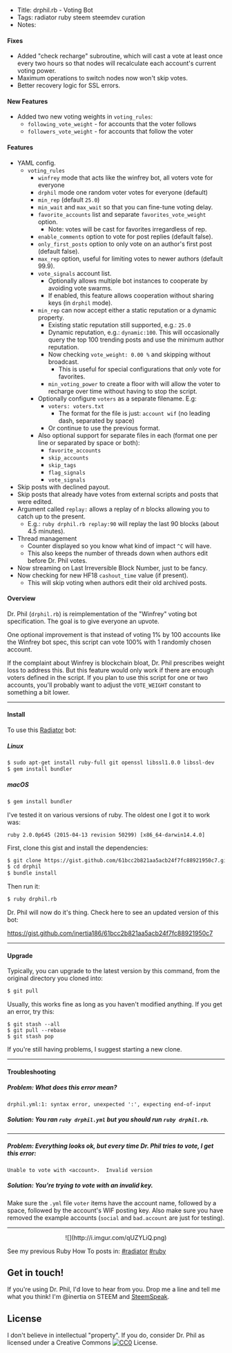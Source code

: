 * Title: drphil.rb - Voting Bot
* Tags: radiator ruby steem steemdev curation
* Notes: 

#### Fixes

* Added "check recharge" subroutine, which will cast a vote at least once every two hours so that nodes will recalculate each account's current voting power.
* Maximum operations to switch nodes now won't skip votes.
* Better recovery logic for SSL errors.

#### New Features

* Added two new voting weights in `voting_rules`:
  * `following_vote_weight` - for accounts that the voter follows
  * `followers_vote_weight` - for accounts that follow the voter

#### Features

* YAML config.
  * `voting_rules`
    * `winfrey` mode that acts like the winfrey bot, all voters vote for everyone
    * `drphil` mode one random voter votes for everyone (default)
    * `min_rep` (default `25.0`)
    * `min_wait` and `max_wait` so that you can fine-tune voting delay.
    * `favorite_accounts` list and separate `favorites_vote_weight` option.
      * Note: votes will be cast for favorites irregardless of rep.
    * `enable_comments` option to vote for post replies (default false).
    * `only_first_posts` option to only vote on an author's first post (default false).
    * `max_rep` option, useful for limiting votes to newer authors (default 99.9).
    * `vote_signals` account list.
      * Optionally allows multiple bot instances to cooperate by avoiding vote swarms.
      * If enabled, this feature allows cooperation without sharing keys (in `drphil` mode).
    * `min_rep` can now accept either a static reputation or a dynamic property.
      * Existing static reputation still supported, e.g.: `25.0`
      * Dynamic reputation, e.g.: `dynamic:100`.  This will occasionally query the top 100 trending posts and use the minimum author reputation.
      * Now checking `vote_weight: 0.00 %` and skipping without broadcast.
        * This is useful for special configurations that *only* vote for favorites.
      * `min_voting_power` to create a floor with will allow the voter to recharge over time without having to stop the script.
    * Optionally configure `voters` as a separate filename.  E.g:
      * `voters: voters.txt`
        * The format for the file is just: `account wif` (no leading dash, separated by space)
      * Or continue to use the previous format.
    * Also optional support for separate files in each (format one per line or separated by space or both):
        * `favorite_accounts`
        * `skip_accounts`
        * `skip_tags`
        * `flag_signals`
        * `vote_signals`
* Skip posts with declined payout.
* Skip posts that already have votes from external scripts and posts that were edited.
* Argument called `replay:` allows a replay of *n* blocks allowing you to catch up to the present.
  * E.g.: `ruby drphil.rb replay:90` will replay the last 90 blocks (about 4.5 minutes).
* Thread management
  * Counter displayed so you know what kind of impact `^C` will have.
  * This also keeps the number of threads down when authors edit before Dr. Phil votes.
* Now streaming on Last Irreversible Block Number, just to be fancy.
* Now checking for new HF18 `cashout_time` value (if present).
  * This will skip voting when authors edit their old archived posts.

#### Overview

Dr. Phil (`drphil.rb`) is reimplementation of the "Winfrey" voting bot specification.  The goal is to give everyone an upvote.

One optional improvement is that instead of voting 1% by 100 accounts like the Winfrey bot spec, this script can vote 100% with 1 randomly chosen account.

If the complaint about Winfrey is blockchain bloat, Dr. Phil prescribes weight loss to address this. But this feature would only work if there are enough voters defined in the script.  If you plan to use this script for one or two accounts, you'll probably want to adjust the `VOTE_WEIGHT` constant to something a bit lower.

---

#### Install

To use this [Radiator](https://steemit.com/steem/@inertia/radiator-steem-ruby-api-client) bot:

##### Linux

```bash
$ sudo apt-get install ruby-full git openssl libssl1.0.0 libssl-dev
$ gem install bundler
```

##### macOS

```bash
$ gem install bundler
```

I've tested it on various versions of ruby.  The oldest one I got it to work was:

`ruby 2.0.0p645 (2015-04-13 revision 50299) [x86_64-darwin14.4.0]`

First, clone this gist and install the dependencies:

```bash
$ git clone https://gist.github.com/61bcc2b821aa5acb24f7fc88921950c7.git drphil
$ cd drphil
$ bundle install
```

Then run it:

```bash
$ ruby drphil.rb
```

Dr. Phil will now do it's thing.  Check here to see an updated version of this bot:

https://gist.github.com/inertia186/61bcc2b821aa5acb24f7fc88921950c7

---

#### Upgrade

Typically, you can upgrade to the latest version by this command, from the original directory you cloned into:

```bash
$ git pull
```

Usually, this works fine as long as you haven't modified anything.  If you get an error, try this:

```
$ git stash --all
$ git pull --rebase
$ git stash pop
```

If you're still having problems, I suggest starting a new clone.

---

#### Troubleshooting

##### Problem: What does this error mean?

```
drphil.yml:1: syntax error, unexpected ':', expecting end-of-input
```

##### Solution: You ran `ruby drphil.yml` but you should run `ruby drphil.rb`.

---

##### Problem: Everything looks ok, but every time Dr. Phil tries to vote, I get this error:

```
Unable to vote with <account>.  Invalid version
```

##### Solution: You're trying to vote with an invalid key.

Make sure the `.yml` file `voter` items have the account name, followed by a space, followed by the account's WIF posting key.  Also make sure you have removed the example accounts (`social` and `bad.account` are just for testing).

---

<center>
  ![](http://i.imgur.com/qUZYLiQ.png)
</center>

See my previous Ruby How To posts in: [#radiator](https://steemit.com/created/radiator) [#ruby](https://steemit.com/created/ruby)

## Get in touch!

If you're using Dr. Phil, I'd love to hear from you.  Drop me a line and tell me what you think!  I'm @inertia on STEEM and [SteemSpeak](http://discord.steemspeak.com).
  
## License

I don't believe in intellectual "property".  If you do, consider Dr. Phil as licensed under a Creative Commons [![CC0](http://i.creativecommons.org/p/zero/1.0/80x15.png)](http://creativecommons.org/publicdomain/zero/1.0/) License.
